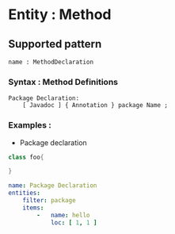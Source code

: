 # Entity : Method
## Supported pattern
```
name : MethodDeclaration
```
### Syntax : Method Definitions
```
Package Declaration:
    [ Javadoc ] { Annotation } package Name ;
```
### Examples : 
- Package declaration
```java
class foo{

}
```
```yaml
name: Package Declaration
entities:
    filter: package
    items:
        -   name: hello
            loc: [ 1, 1 ]
```
